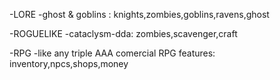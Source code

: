 -LORE
-ghost & goblins : knights,zombies,goblins,ravens,ghost

-ROGUELIKE
-cataclysm-dda: zombies,scavenger,craft

-RPG
-like any triple AAA comercial RPG features: inventory,npcs,shops,money

